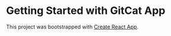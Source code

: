 # Getting Started with GitCat App

This project was bootstrapped with [Create React App](https://github.com/facebook/create-react-app).
